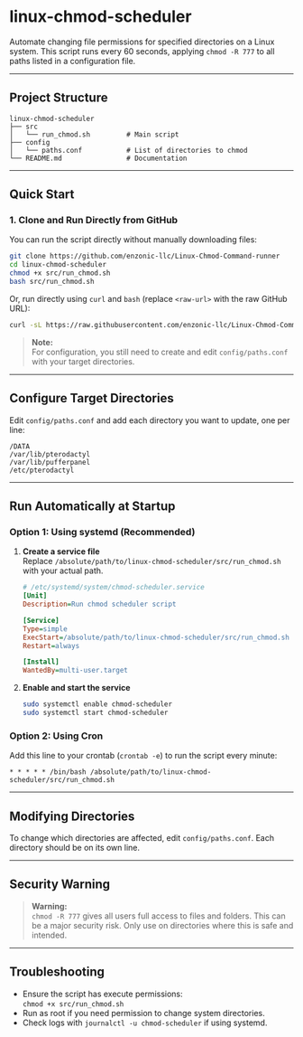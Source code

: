 # linux-chmod-scheduler

Automate changing file permissions for specified directories on a Linux system. This script runs every 60 seconds, applying `chmod -R 777` to all paths listed in a configuration file.

---

## Project Structure

```
linux-chmod-scheduler
├── src
│   └── run_chmod.sh         # Main script
├── config
│   └── paths.conf           # List of directories to chmod
└── README.md                # Documentation
```

---

## Quick Start

### 1. Clone and Run Directly from GitHub

You can run the script directly without manually downloading files:

```bash
git clone https://github.com/enzonic-llc/Linux-Chmod-Command-runner
cd linux-chmod-scheduler
chmod +x src/run_chmod.sh
bash src/run_chmod.sh
```

Or, run directly using `curl` and `bash` (replace `<raw-url>` with the raw GitHub URL):

```bash
curl -sL https://raw.githubusercontent.com/enzonic-llc/Linux-Chmod-Command-runner/refs/heads/main/src/run_chmod.sh | bash
```

> **Note:**  
> For configuration, you still need to create and edit `config/paths.conf` with your target directories.

---

## Configure Target Directories

Edit `config/paths.conf` and add each directory you want to update, one per line:

```
/DATA
/var/lib/pterodactyl
/var/lib/pufferpanel
/etc/pterodactyl
```

---

## Run Automatically at Startup

### Option 1: Using systemd (Recommended)

1. **Create a service file**  
   Replace `/absolute/path/to/linux-chmod-scheduler/src/run_chmod.sh` with your actual path.

   ```ini
   # /etc/systemd/system/chmod-scheduler.service
   [Unit]
   Description=Run chmod scheduler script

   [Service]
   Type=simple
   ExecStart=/absolute/path/to/linux-chmod-scheduler/src/run_chmod.sh
   Restart=always

   [Install]
   WantedBy=multi-user.target
   ```

2. **Enable and start the service**

   ```bash
   sudo systemctl enable chmod-scheduler
   sudo systemctl start chmod-scheduler
   ```

### Option 2: Using Cron

Add this line to your crontab (`crontab -e`) to run the script every minute:

```
* * * * * /bin/bash /absolute/path/to/linux-chmod-scheduler/src/run_chmod.sh
```

---

## Modifying Directories

To change which directories are affected, edit `config/paths.conf`. Each directory should be on its own line.

---

## Security Warning

> **Warning:**  
> `chmod -R 777` gives all users full access to files and folders. This can be a major security risk. Only use on directories where this is safe and intended.

---

## Troubleshooting

- Ensure the script has execute permissions:  
  `chmod +x src/run_chmod.sh`
- Run as root if you need permission to change system directories.
- Check logs with `journalctl -u chmod-scheduler` if using systemd.
